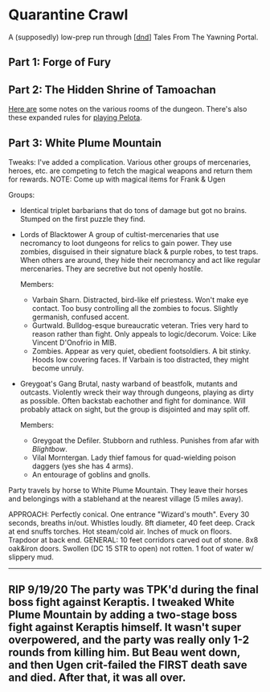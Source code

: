 # Quarantine Crawl

A (supposedly) low-prep run through [[dnd]] Tales From The Yawning Portal.

## Part 1: Forge of Fury

## Part 2: The Hidden Shrine of Tamoachan

[Here are][shrine-gm-notes] some notes on the various rooms of the dungeon.
There's also these expanded rules for [playing Pelota][pelota].

## Part 3: White Plume Mountain

Tweaks: I've added a complication. Various other groups of mercenaries, heroes, etc. are competing to fetch the magical weapons and return them for rewards.
NOTE: Come up with magical items for Frank & Ugen

Groups:

- Identical triplet barbarians that do tons of damage but got no brains. Stumped on the first puzzle they find.

- Lords of Blacktower
  A group of cultist-mercenaries that use necromancy to loot dungeons for relics to gain power.
  They use zombies, disguised in their signature black & purple robes, to test traps.
  When others are around, they hide their necromancy and act like regular mercenaries.
  They are secretive but not openly hostile.

  Members:

  - Varbain Sharn. Distracted, bird-like elf priestess. Won't make eye contact. Too busy controlling
    all the zombies to focus. Slightly germanish, confused accent.
  - Gurtwald. Bulldog-esque bureaucratic veteran. Tries very hard to reason rather than fight. Only
    appeals to logic/decorum. Voice: Like Vincent D'Onofrio in MIB.
  - Zombies. Appear as very quiet, obedient footsoldiers. A bit stinky. Hoods low covering faces.
    If Varbain is too distracted, they might become unruly.

- Greygoat's Gang
  Brutal, nasty warband of beastfolk, mutants and outcasts. Violently wreck their way through
  dungeons, playing as dirty as possible. Often backstab eachother and fight for dominance. Will
  probably attack on sight, but the group is disjointed and may split off.

  Members:

  - Greygoat the Defiler. Stubborn and ruthless. Punishes from afar with _Blightbow_.
  - Vilal Morntergan. Lady thief famous for quad-wielding poison daggers (yes she has 4 arms).
  - An entourage of goblins and gnolls.

Party travels by horse to White Plume Mountain. They leave their horses and belongings with a stablehand at the nearest village (5 miles away).

APPROACH:
Perfectly conical. One entrance "Wizard's mouth". Every 30 seconds, breaths in/out. Whistles loudly. 8ft diameter, 40 feet deep. Crack at end snuffs torches. Hot steam/cold air. Inches of muck on floors. Trapdoor at back end.
GENERAL: 10 feet corridors carved out of stone. 8x8 oak&iron doors. Swollen (DC 15 STR to open) not rotten. 1 foot of water w/ slippery mud.

---

RIP 9/19/20
The party was TPK'd during the final boss fight against Keraptis. I tweaked White Plume Mountain by adding a two-stage boss fight against Keraptis himself. It wasn't super overpowered, and the party was really only 1-2 rounds from killing him. But Beau went down, and then Ugen crit-failed the FIRST death save and died. After that, it was all over.
---

[shrine-gm-notes]: https://chaoticneutraldm.com/2019/04/25/hidden-shrine-of-tamoachan/
[pelota]: https://chaoticneutraldm.com/2020/01/31/playing-pelota-in-the-hidden-shrine-of-tamoachan/

[//begin]: # "Autogenerated link references for markdown compatibility"
[dnd]: dnd "DnD"
[//end]: # "Autogenerated link references"
